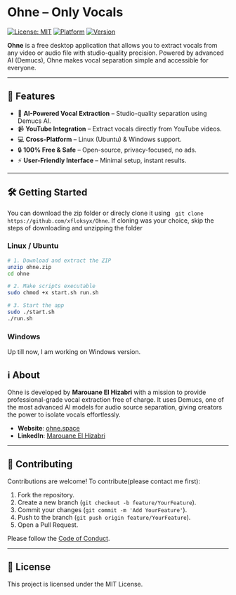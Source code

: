 
# Ohne – Only Vocals 

[![License: MIT](https://img.shields.io/badge/License-MIT-green.svg)](LICENSE)
[![Platform](https://img.shields.io/badge/Platform-Windows%20|%20Linux-blue)](https://github.com/xfloksyx/ohne-installer/releases)
[![Version](https://img.shields.io/badge/Version-1.0-blue)](https://github.com/xfloksyx/ohne-installer/releases)

**Ohne** is a free desktop application that allows you to extract vocals from any video or audio file with studio-quality precision. Powered by advanced AI (Demucs), Ohne makes vocal separation simple and accessible for everyone.

---

## 🚀 Features

- 🎤 **AI-Powered Vocal Extraction** – Studio-quality separation using Demucs AI.
- 📹 **YouTube Integration** – Extract vocals directly from YouTube videos.
- 💻 **Cross-Platform** – Linux (Ubuntu) & Windows support.
- 🔒 **100% Free & Safe** – Open-source, privacy-focused, no ads.
- ⚡ **User-Friendly Interface** – Minimal setup, instant results.

---

## 🛠 Getting Started
You can download the zip folder or direcly clone it using ``` git clone https://github.com/xfloksyx/Ohne```. If cloning was your choice, skip the steps of  downloading and unzipping the folder
### Linux / Ubuntu
```bash
# 1. Download and extract the ZIP
unzip ohne.zip
cd ohne

# 2. Make scripts executable
sudo chmod +x start.sh run.sh

# 3. Start the app
sudo ./start.sh
./run.sh
````

### Windows

Up till now, I am working on Windows version.



## ℹ️ About

Ohne is developed by **Marouane El Hizabri** with a mission to provide professional-grade vocal extraction free of charge. It uses Demucs, one of the most advanced AI models for audio source separation, giving creators the power to isolate vocals effortlessly.

* **Website**: [ohne.space](https://ohne.space)
* **LinkedIn**: [Marouane El Hizabri](https://www.linkedin.com/in/marouaneelhizabri)

---

## 🤝 Contributing

Contributions are welcome! To contribute(please contact me first):

1. Fork the repository.
2. Create a new branch (`git checkout -b feature/YourFeature`).
3. Commit your changes (`git commit -m 'Add YourFeature'`).
4. Push to the branch (`git push origin feature/YourFeature`).
5. Open a Pull Request.

Please follow the [Code of Conduct](CODE_OF_CONDUCT.md).

---

## 📄 License

This project is licensed under the MIT License.


